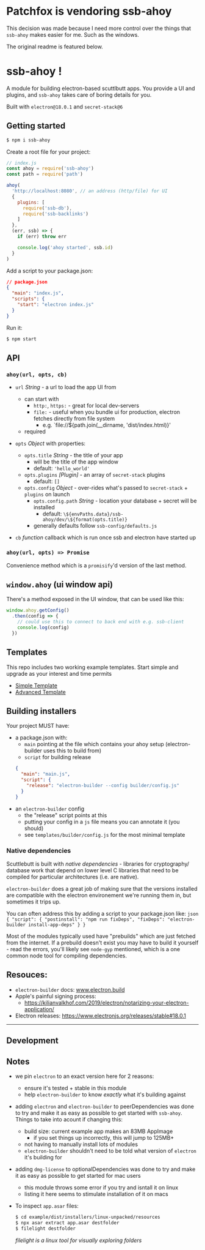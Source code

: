 # Patchfox is vendoring ssb-ahoy

This decision was made because I need more control over the things that `ssb-ahoy` makes easier for me. Such as the windows.

The original readme is featured below.

# ssb-ahoy !

A module for building electron-based scuttlbutt apps.
You provide a UI and plugins, and `ssb-ahoy` takes care of boring details for you.

Built with `electron@18.0.1` and `secret-stack@6`

## Getting started 

```bash
$ npm i ssb-ahoy
```

Create a root file for your project:
```js
// index.js
const ahoy = require('ssb-ahoy')
const path = require('path')

ahoy(
  'http://localhost:8080', // an address (http/file) for UI
  {
    plugins: [
      require('ssb-db'),
      require('ssb-backlinks')
    ]
  },
  (err, ssb) => {
    if (err) throw err

    console.log('ahoy started', ssb.id)
  }
)
```

Add a script to your package.json:
```json
// package.json
{
  "main": "index.js",
  "scripts": {
    "start": "electron index.js"
  }
}
```

Run it:
```bash
$ npm start
```

## API

### `ahoy(url, opts, cb)`

- `url` *String* - a url to load the app UI from
  - can start with
      - `http:`, `https:` - great for local dev-servers
      - `file:` - useful when you bundle ui for production, electron fetches directly from file system
          - e.g. `file://${path.join(__dirname, 'dist/index.html)}'
  - required

- `opts` *Object* with properties:
    - `opts.title` *String* - the title of your app
        - will be the title of the app window
        - default: `'hello_world'`
    - `opts.plugins` *[Plugin]* - an array of `secret-stack` plugins
        - default: `[]`
    - `opts.config` *Object* - over-rides what's passed to `secret-stack` + `plugins` on launch
        - `opts.config.path` *String* - location your database + secret will be installed
            - default: `\${envPaths.data}/ssb-ahoy/dev/\${format(opts.title)}` 
        - generally defaults follow `ssb-config/defaults.js`

- `cb` *function* callback which is run once ssb and electron have started up


### `ahoy(url, opts) => Promise`

Convenience method which is a `promisify`'d version of the last method.

## `window.ahoy` (ui window api)

There's a method exposed in the UI window, that can be used like this:

```js
window.ahoy.getConfig()
  .then(config => {
    // could use this to connect to back end with e.g. ssb-client
    console.log(config)
  })
```


## Templates

This repo includes two working example templates.
Start simple and upgrade as your interest and time permits

- [Simple Template](./templates/simple/README.md)
- [Advanced Template](./templates/advanced/README.md)


## Building installers

Your project MUST have:
- a package.json with:
    - `main` pointing at the file which contains your ahoy setup (electron-builder uses this to build from)
    - `script` for building release
    ```json
    {
      "main": "main.js",
      "script": {
        "release": "electron-builder --config builder/config.js"
      }
    }
    ```
- an `electron-builder` config
    - the "release" script points at this
    - putting your config in a `js` file means you can annotate it (you should)
    - see `templates/builder/config.js` for the most minimal template


### Native dependencies

Scuttlebutt is built with _native dependencies_ - libraries for cryptography/ database work
that depend on lower level C libraries that need to be compiled for particular architectures
(i.e. are native).

`electron-builder` does a great job of making sure that the versions installed are compatible
with the electron environement we're running them in, but sometimes it trips up.

You can often address this by adding a script to your package.json like:
    ```json
    {
      "script": {
        "postinstall": "npm run fixDeps",
        "fixDeps": "electron-builder install-app-deps"
      }
    }
    ```

Most of the modules typically used have "prebuilds" which are just fetched from the internet.
If a prebuild doesn't exist you may have to build it yourself - read the errors, you'll likely
see `node-gyp` mentioned, which is a one common node tool for compiling dependencies.


## Resouces:

- `electron-builder` docs: www.electron.build
- Apple's painful signing process:
    - https://kilianvalkhof.com/2019/electron/notarizing-your-electron-application/
- Electron releases: https://www.electronjs.org/releases/stable#18.0.1


---

## Development

## Notes

- we pin `electron` to an exact version here for 2 reasons:
    - ensure it's tested + stable in this module
    - help `electron-builder` to know _exactly_ what it's building against

- adding `electron` and `electron-builder` to peerDependencies was done to try and make it as easy as possible to get started with `ssb-ahoy`. Things to take into acount if changing this:
    - build size: current example app makes an 83MB AppImage
        - if you set things up incorrectly, this will jump to 125MB+
    - not having to manually install lots of modules
    - `electron-builder` shouldn't need to be told what version of `electron` it's building for

- adding `dmg-license` to optionalDependencies was done to try and make it as easy as possible to get started for mac users
    - this module throws some error if you try and isntall it on linux
    - listing it here seems to stimulate installation of it on macs

- To inspect `app.asar` files:
    ```bash
    $ cd example/dist/installers/linux-unpacked/resources
    $ npx asar extract app.asar destfolder
    $ filelight destfolder
    ```
    _filelight is a linux tool for visually exploring folders_

